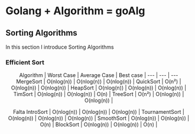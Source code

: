 # Golang + Algorithm = goAlg

## Sorting Algorithms

In this section I introduce Sorting Algorithms

### Efficient Sort

<center>

Algorithm | Worst Case | Average Case | Best case |
--- | --- | ---
MergeSort | O(nlog(n)) | O(nlog(n)) | O(nlog(n)) |
QuickSort | O(n²) | O(nlog(n)) | O(nlog(n)) |
HeapSort | O(nlog(n)) | O(nlog(n)) | O(nlog(n)) |
TimSort | O(nlog(n)) | O(nlog(n)) | O(n) |
TreeSort | O(n²) | O(nlog(n)) | O(nlog(n)) |

Falta
IntroSort | O(nlog(n)) | O(nlog(n)) | O(nlog(n)) |
TournamentSort | O(nlog(n)) | O(nlog(n)) | O(nlog(n)) |
SmoothSort | O(nlog(n)) | O(nlog(n)) | O(n) |
BlockSort | O(nlog(n)) | O(nlog(n)) | O(n) |

</center>


